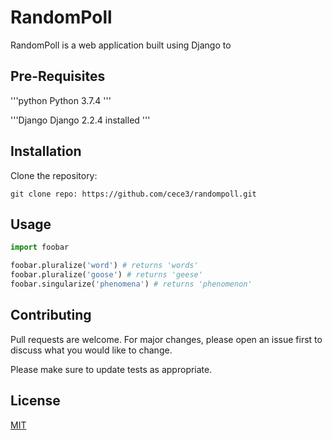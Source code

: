 # RandomPoll

RandomPoll is a web application built using Django to 

## Pre-Requisites

'''python
Python 3.7.4
'''

'''Django
Django 2.2.4 installed
'''


## Installation

Clone the repository:

```git
git clone repo: https://github.com/cece3/randompoll.git
```

## Usage

```python
import foobar

foobar.pluralize('word') # returns 'words'
foobar.pluralize('goose') # returns 'geese'
foobar.singularize('phenomena') # returns 'phenomenon'
```

## Contributing
Pull requests are welcome. For major changes, please open an issue first to discuss what you would like to change.

Please make sure to update tests as appropriate.

## License
[MIT](https://choosealicense.com/licenses/mit/)
